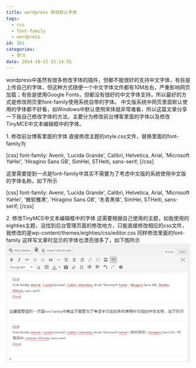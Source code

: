 ```yaml
---
title: wordpress 修改默认字体
tags:
  - css
  - font-family
  - wordpress
id: 161
categories:
  - 学习
date: 2014-10-15 15:14:55
---
```


wordpress中虽然有很多修改字体的插件，但都不能很好的支持中文字体，有些是上传自己的字体，但这种方式随便一个中文字体文件都有10M左右，严重影响网页加载；有些是使用Google Fonts，但都没有很好的中文字体支持，所以最好的方式是修改网页里font-family使用系统自带的字体。
中文版系统中网页里面默认使用的字体都不好看，如Windows中默认使用宋体就非常难看，所以这篇文章分享一下我自己修改字体的方法，主要分为修改前台博客里面的字体以及修改TinyMCE中文本编辑框中的字体。<!--more-->

1. 修改前台博客里面的字体
直接修改主题的style.css文件，替换里面的font-family为

[css]
font-family: Avenir, 'Lucida Grande', Calibri, Helvetica, Arial, 'Microsoft YaHei', 'Hiragino Sans GB', SimHei, STHeiti, sans-serif;
[/css]

这里需要提到一点是font-family中其实不需要为了考虑中文版的系统使用中文版的字体名称，如下所示

[css]
font-family: Avenir, 'Lucida Grande', Calibri, Helvetica, Arial, 'Microsoft YaHei', '微软雅黑', 'Hiragino Sans GB', '冬青黑体', SimHei, STHeiti, sans-serif;
[/css]

2. 修改TinyMCE中文本编辑框中的字体
这需要根据自己使用的主题，如我使用的eighties主题，没找到后台管理页面的修改地方，只能直接修改相应的css文件，我修改的是wp-content/themes/eighties/css/editor.css
同样修改里面的font-family
这样写文章时显示的字体也漂亮很多了，如下图所示
[![wordpress_tinymce_font-family](/resources/2014/10/wordpress_tinymce_font-family.png)](/resources/2014/10/wordpress_tinymce_font-family.png)